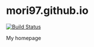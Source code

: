 # mori97.github.io

[![Build Status](https://travis-ci.com/mori97/mori97.github.io.svg?branch=main)](https://travis-ci.com/mori97/mori97.github.io)

My homepage
